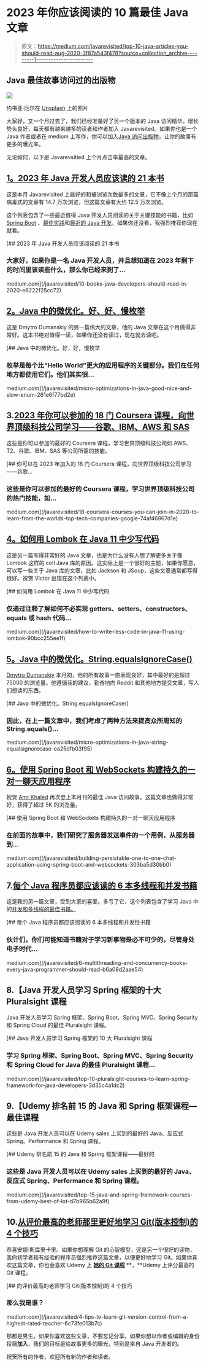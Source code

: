 # 2023 年你应该阅读的 10 篇最佳 Java 文章

> 原文：<https://medium.com/javarevisited/top-10-java-articles-you-should-read-aug-2020-3f87a543f478?source=collection_archive---------1----------------------->

## Java 最佳故事访问过的出版物

![](img/60f2405ca6dd4a8d00c0d0f80044cb28.png)

约书亚·厄尔在 [Unsplash](https://unsplash.com?utm_source=medium&utm_medium=referral) 上的照片

大家好，又一个月过去了，我们已经准备好了另一个版本的 Java 访问精华。增长势头良好，每天都有越来越多的读者和作者加入 Javarevisited。如果你也是一个 Java 作者或者在 medium 上写作，你可以加入[Java 访问出版物](https://medium.com/javarevisited)，让你的故事有更多的曝光率。

无论如何，以下是 Javarevsitied 上个月点击率最高的文章。

## [1。2023 年 Java 开发人员应该读的 21 本书](/javarevisited/10-books-java-developers-should-read-in-2020-e6222f25cc72)

这是本月 Javarevisited 上最好的和被浏览次数最多的文章，它不像上个月的那篇病毒式的文章有 14.7 万次浏览，但这篇文章有大约 12.5 万次浏览。

这个列表包含了一些最近值得 Java 开发人员阅读的关于关键技能的书籍，比如 [Spring Boot](/javarevisited/10-advanced-spring-boot-courses-for-experienced-java-developers-5e57606816bd?source=collection_home---4------0-----------------------) 、[最佳实践](https://javarevisited.blogspot.com/2018/06/3-best-practices-java-programmers-can-learn-from-spring-framework.html)和[最近的 Java 开发](/javarevisited/top-5-courses-to-learn-new-features-of-java-8-to-java-13-107eb51d2a13)。如果你还没看，我强烈推荐你现在就看。

[](/javarevisited/10-books-java-developers-should-read-in-2020-e6222f25cc72) [## 2023 年 Java 开发人员应该阅读的 21 本书

### 大家好，如果你是一名 Java 开发人员，并且想知道在 2023 年剩下的时间里该读些什么，那么你已经来到了…

medium.com](/javarevisited/10-books-java-developers-should-read-in-2020-e6222f25cc72) 

## [2。Java 中的微优化。好、好、慢枚举](/javarevisited/micro-optimizations-in-java-good-nice-and-slow-enum-261e6f77bd2e)

这是 Dmytro Dumanskiy 的另一篇伟大的文章，他的 Java 文章在这个月做得非常好。这本书绝对值得一读，如果你还没有读过，现在就去读吧。

[](/javarevisited/micro-optimizations-in-java-good-nice-and-slow-enum-261e6f77bd2e) [## Java 中的微优化。好，好，慢枚举

### 枚举是每个比“Hello World”更大的应用程序的关键部分。我们在任何地方都使用它们。他们其实很…

medium.com](/javarevisited/micro-optimizations-in-java-good-nice-and-slow-enum-261e6f77bd2e) 

## 3.[2023 年你可以参加的 18 门 Coursera 课程，向世界顶级科技公司学习——谷歌、IBM、AWS 和 SAS](/javarevisited/18-coursera-courses-you-can-join-in-2020-to-learn-from-the-worlds-top-tech-companies-google-74af46967d1e)

这些是你可以参加的最好的 Coursera 课程，学习世界顶级科技公司如 AWS、T2、谷歌、IBM、SAS 等公司所需的技能。

[](/javarevisited/18-coursera-courses-you-can-join-in-2020-to-learn-from-the-worlds-top-tech-companies-google-74af46967d1e) [## 你可以在 2023 年加入的 18 门 Coursera 课程，向世界顶级科技公司学习——谷歌…

### 这些是你可以参加的最好的 Coursera 课程，学习世界顶级科技公司的热门技能，如…

medium.com](/javarevisited/18-coursera-courses-you-can-join-in-2020-to-learn-from-the-worlds-top-tech-companies-google-74af46967d1e) 

## [4。如何用 Lombok 在 Java 11 中少写代码](/javarevisited/how-to-write-less-code-in-java-11-using-lombok-90bcc255ee1f)

这是另一篇写得非常好的 Java 文章，也是为什么没有人想了解更多关于像 Lombok 这样的 coll Java 库的原因。这实际上是一个很好的主题，如果你愿意，可以写一些关于 Java 库的文章，比如 Jackson 和 JSoup，这些文章通常都写得很好。祝贺 Victor 出现在这个列表中。

[](/javarevisited/how-to-write-less-code-in-java-11-using-lombok-90bcc255ee1f) [## 如何用 Lombok 在 Java 11 中少写代码

### 仅通过注释了解如何不必实现 getters、setters、constructors、equals 或 hash 代码…

medium.com](/javarevisited/how-to-write-less-code-in-java-11-using-lombok-90bcc255ee1f) 

## [5。Java 中的微优化。String.equalsIgnoreCase()](/javarevisited/micro-optimizations-in-java-string-equalsignorecase-ea25dfb03f95)

[Dmytro Dumanskiy](https://medium.com/u/acd4d4d667cc?source=post_page-----3f87a543f478--------------------------------) 本月初，他的所有故事一直表现良好，其中最好的是超过 75000 的浏览量。他遵循我的建议，勤奋地向 Reddit 和其他地方提交文章，写人们想读的东西。

[](/javarevisited/micro-optimizations-in-java-string-equalsignorecase-ea25dfb03f95) [## Java 中的微优化。String.equalsIgnoreCase()

### 因此，在上一篇文章中，我们考虑了两种方法来提高众所周知的 String.equals()…

medium.com](/javarevisited/micro-optimizations-in-java-string-equalsignorecase-ea25dfb03f95) 

## [6。使用 Spring Boot 和 WebSockets 构建持久的一对一聊天应用程序](/javarevisited/building-persistable-one-to-one-chat-application-using-spring-boot-and-websockets-303ba5d30bb0)

祝贺 [Amr Khaled](https://medium.com/u/a0e9fafab843?source=post_page-----3f87a543f478--------------------------------) 再次登上本月刊的最佳 Java 访问故事。这篇文章也做得非常好，获得了超过 5K 的浏览量。

[](/javarevisited/building-persistable-one-to-one-chat-application-using-spring-boot-and-websockets-303ba5d30bb0) [## 使用 Spring Boot 和 WebSockets 构建持久的一对一聊天应用程序

### 在前面的故事中，我们研究了服务器发送事件的一个用例，从服务器到…

medium.com](/javarevisited/building-persistable-one-to-one-chat-application-using-spring-boot-and-websockets-303ba5d30bb0) 

## 7.[每个 Java 程序员都应该读的 6 本多线程和并发书籍](/javarevisited/6-multithreading-and-concurrency-books-every-java-programmer-should-read-b6a08d2aae54)

这是我的另一篇文章，受到大家的喜爱。多亏了它，这个列表包含了学习 Java 中的[并发和多线程的最佳书籍。](https://javarevisited.blogspot.com/2018/06/top-5-java-multithreading-and-concurrency-courses-experienced-programmers.html)

[](/javarevisited/6-multithreading-and-concurrency-books-every-java-programmer-should-read-b6a08d2aae54) [## 每个 Java 程序员都应该阅读的 6 本多线程和并发性书籍

### 伙计们，你们可能知道书籍对于学习新事物是必不可少的，尽管身处电子时代…

medium.com](/javarevisited/6-multithreading-and-concurrency-books-every-java-programmer-should-read-b6a08d2aae54) 

## 8.【Java 开发人员学习 Spring 框架的十大 Pluralsight 课程

Java 开发人员学习 Spring 框架、Spring Boot、Spring MVC、Spring Security 和 Spring Cloud 的最佳 Pluralsight 课程。

[](/javarevisited/top-10-pluralsight-courses-to-learn-spring-framework-for-java-developers-3d35c4a1dc2) [## Java 开发人员学习 Spring 框架的 10 大 Pluralsight 课程

### 学习 Spring 框架、Spring Boot、Spring MVC、Spring Security 和 Spring Cloud for Java 的最佳 Pluralsight 课程…

medium.com](/javarevisited/top-10-pluralsight-courses-to-learn-spring-framework-for-java-developers-3d35c4a1dc2) 

## 9.【Udemy 排名前 15 的 Java 和 Spring 框架课程—最佳课程

这些是 Java 开发人员可以在 Udemy sales 上买到的最好的 Java、反应式 Spring、Performance 和 Spring 课程。

[](/javarevisited/top-15-java-and-spring-framework-courses-from-udemy-best-of-lot-d7b965b62a9f) [## Udemy 排名前 15 的 Java 和 Spring 框架课程——最好的

### 这些是 Java 开发人员可以在 Udemy sales 上买到的最好的 Java、反应式 Spring、Performance 和 Spring 课程。

medium.com](/javarevisited/top-15-java-and-spring-framework-courses-from-udemy-best-of-lot-d7b965b62a9f) 

## 10.[从评价最高的老师那里更好地学习 Git(版本控制)的 4 个技巧](/javarevisited/4-tips-to-learn-git-version-control-from-a-highest-rated-teacher-6c73fe013b7c)

恭喜安娜·斯库里卡里。如果你想理解 Git 的心智模型，这是另一个很好的读物，我向初学者和有经验的程序员强烈推荐这篇文章，以便更好地学习 Git。如果你喜欢这篇文章，你也会喜欢 Udemy 上 [**她的 Git 课程**](http://bit.ly/git-learning-journey) **，**Udemy 上评分最高的 Git 课程。

[](/javarevisited/4-tips-to-learn-git-version-control-from-a-highest-rated-teacher-6c73fe013b7c) [## 向评价最高的老师学习 Git(版本控制)的 4 个技巧

### 那么我是谁？

medium.com](/javarevisited/4-tips-to-learn-git-version-control-from-a-highest-rated-teacher-6c73fe013b7c) 

那都是男生。如果你喜欢这些文章，不要忘记分享。如果你想以作者或编辑的身份投稿**加入**，我们的目标是给故事更多的曝光，特别是来自 Java 开发者的。

祝贺所有的作者，欢迎所有新的作者和读者。